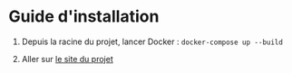 # Guide d'installation

1. Depuis la racine du projet, lancer Docker : `docker-compose up --build`

2. Aller sur [le site du projet](localhost:8080/ "Page d'accueil du projet")
